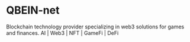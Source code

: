 # QBEIN-net
Blockchain technology provider specializing in web3 solutions for games and finances.  AI | Web3 | NFT | GameFi | DeFi
